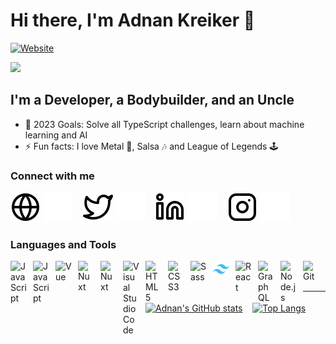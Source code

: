 
# Hi there, I'm Adnan Kreiker 👋

[![Website](https://img.shields.io/website?label=Adnan-Kreiker.netlify.app&style=for-the-badge&url=https%3A%2F%2Fcodestackr.com)](https://adnan-kreiker.netlify.app/)

![](https://komarev.com/ghpvc/?username=Adnan-Kreiker)

## I'm a Developer, a Bodybuilder, and an Uncle

- 🥅 2023 Goals: Solve all TypeScript challenges, learn about machine learning and AI
- ⚡ Fun facts: I love Metal 🤘, Salsa 🎶 and League of Legends 🕹

### Connect with me

[![website](./img/globe-light.svg)](https://adnan-kreiker.netlify.app/#gh-light-mode-only)
[![website](./img/globe-dark.svg)](https://adnan-kreiker.netlify.app/#gh-dark-mode-only)
&nbsp;&nbsp;
[![website](./img/twitter-light.svg)](https://twitter.com/AdnanKreiker#gh-light-mode-only)
[![website](./img/twitter-dark.svg)](https://twitter.com/AdnanKreiker#gh-dark-mode-only)
&nbsp;&nbsp;
[![website](./img/linkedin-light.svg)](https://linkedin.com/in/adnan-kreiker#gh-light-mode-only)
[![website](./img/linkedin-dark.svg)](https://linkedin.com/in/adnan-kreiker#gh-dark-mode-only)
&nbsp;&nbsp;
[![website](./img/instagram-light.svg)](https://instagram.com/adnan.kreiker#gh-light-mode-only)
[![website](./img/instagram-dark.svg)](https://instagram.com/adnan.kreiker#gh-dark-mode-only)

### Languages and Tools

<img align="left" alt="JavaScript" width="26px" src="https://cdn.jsdelivr.net/gh/devicons/devicon/icons/javascript/javascript-original.svg" style="padding-right:10px;" />
<img align="left" alt="JavaScript" width="26px" src="https://cdn.jsdelivr.net/gh/devicons/devicon/icons/typescript/typescript-original.svg" style="padding-right:10px;" />
<img align="left" alt="Vue" width="26px" src="https://cdn.jsdelivr.net/gh/devicons/devicon/icons/vuejs/vuejs-original.svg" style="padding-right:10px;" />
<img align="left" alt="Nuxt" width="26px" src="https://cdn.jsdelivr.net/gh/devicons/devicon/icons/nuxtjs/nuxtjs-original.svg" style="padding-right:10px;" />
<img align="left" alt="Nuxt" width="26px" src="https://cdn.jsdelivr.net/gh/devicons/devicon/icons/vuetify/vuetify-original.svg" style="padding-right:10px;" />
<img align="left" alt="Visual Studio Code" width="26px" src="https://cdn.jsdelivr.net/gh/devicons/devicon/icons/vscode/vscode-original.svg" style="padding-right:10px;" />
<img align="left" alt="HTML5" width="26px" src="https://cdn.jsdelivr.net/gh/devicons/devicon/icons/html5/html5-original.svg" style="padding-right:10px;" />
<img align="left" alt="CSS3" width="26px" src="https://cdn.jsdelivr.net/gh/devicons/devicon/icons/css3/css3-original.svg" style="padding-right:10px;" />
<img align="left" alt="Sass" width="26px" src="https://cdn.jsdelivr.net/gh/devicons/devicon/icons/sass/sass-original.svg" style="padding-right:10px;" />
<img align="left" alt="Tailwindcss" width="26px" src="https://github.com/devicons/devicon/blob/v2.15.1/icons/tailwindcss/tailwindcss-plain.svg" style="padding-right:10px;" />
<img align="left" alt="React" width="26px" src="https://cdn.jsdelivr.net/gh/devicons/devicon/icons/react/react-original.svg" style="padding-right:10px;" />
<img align="left" alt="GraphQL" width="26px" src="https://cdn.jsdelivr.net/gh/devicons/devicon/icons/graphql/graphql-plain.svg" style="padding-right:10px;" />
<img align="left" alt="Node.js" width="26px" src="https://cdn.jsdelivr.net/gh/devicons/devicon/icons/nodejs/nodejs-original.svg" style="padding-right:10px;" />
<img align="left" alt="Git" width="26px" src="https://cdn.jsdelivr.net/gh/devicons/devicon/icons/git/git-original.svg" style="padding-right:10px;" />

<br />
<br />

---
[![Adnan's GitHub stats](https://github-readme-stats.vercel.app/api?username=Adnan-Kreiker&show_icons=true&theme=radical)](https://github.com/Adnan-Kreiker/github-readme-stats) &nbsp; &nbsp;[![Top Langs](https://github-readme-stats.vercel.app/api/top-langs/?username=Adnan-Kreiker&show_icons=true&theme=radical&layout=compact)](https://github.com/Adnan-Kreiker/github-readme-stats)



